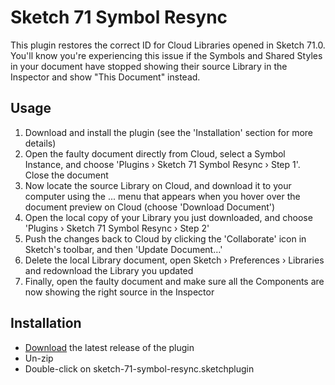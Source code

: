 # Sketch 71 Symbol Resync

This plugin restores the correct ID for Cloud Libraries opened in Sketch 71.0. You'll know you're experiencing this issue if the Symbols and Shared Styles in your document have stopped showing their source Library in the Inspector and show "This Document" instead.

## Usage

1. Download and install the plugin (see the 'Installation' section for more details)
2. Open the faulty document directly from Cloud, select a Symbol Instance, and choose 'Plugins › Sketch 71 Symbol Resync › Step 1'. Close the document
3. Now locate the source Library on Cloud, and download it to your computer using the ... menu that appears when you hover over the document preview on Cloud (choose 'Download Document')
4. Open the local copy of your Library you just downloaded, and choose 'Plugins › Sketch 71 Symbol Resync › Step 2'
5. Push the changes back to Cloud by clicking the 'Collaborate' icon in Sketch's toolbar, and then 'Update Document…'
6. Delete the local Library document, open Sketch › Preferences › Libraries and redownload the Library you updated
7. Finally, open the faulty document and make sure all the Components are now showing the right source in the Inspector

## Installation

- [Download](../../releases/latest/download/sketch-71-symbol-resync.sketchplugin.zip) the latest release of the plugin
- Un-zip
- Double-click on sketch-71-symbol-resync.sketchplugin